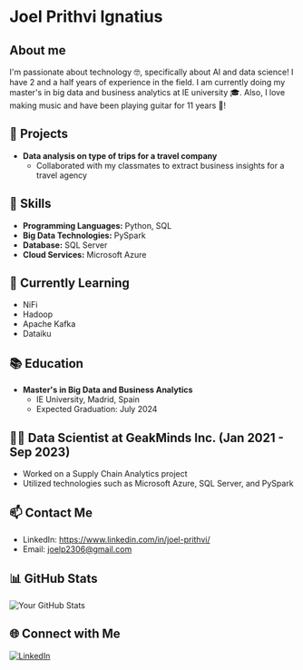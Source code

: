 # Joel Prithvi Ignatius

## About me
I'm passionate about technology 🤓, specifically about AI and data science! I have 2 and a half years of experience in the field. I am currently doing my master's in big data and business analytics at IE university 🎓. Also, I love making music and have been playing guitar for 11 years 🎸!

## 📝 Projects
- **Data analysis on type of trips for a travel company**
  - Collaborated with my classmates to extract business insights for a travel agency

## 🚀 Skills
- **Programming Languages:** Python, SQL
- **Big Data Technologies:** PySpark
- **Database:** SQL Server
- **Cloud Services:** Microsoft Azure

## 🌱 Currently Learning
- NiFi
- Hadoop
- Apache Kafka
- Dataiku

## 📚 Education
- **Master's in Big Data and Business Analytics**
  - IE University, Madrid, Spain
  - Expected Graduation: July 2024

## 👨‍💻 Data Scientist at GeakMinds Inc. (Jan 2021 - Sep 2023)
- Worked on a Supply Chain Analytics project
- Utilized technologies such as Microsoft Azure, SQL Server, and PySpark
  

## 📫 Contact Me
- LinkedIn: https://www.linkedin.com/in/joel-prithvi/
- Email: joelp2306@gmail.com

## 📊 GitHub Stats
![Your GitHub Stats](https://github-readme-stats.vercel.app/api?username=YourUsername&show_icons=true&hide=contribs,prs&theme=radical)

## 🌐 Connect with Me
[![LinkedIn](https://img.shields.io/badge/LinkedIn-YourLinkedIn-blue)](https://www.linkedin.com/in/joel-prithvi/)
